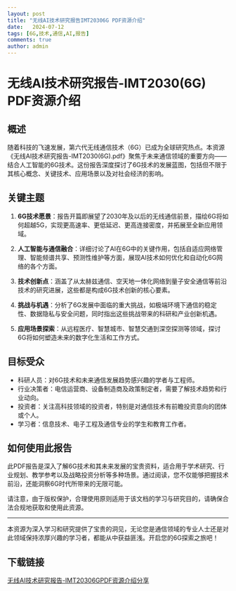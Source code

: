 ```yaml
---
layout: post
title: "无线AI技术研究报告IMT20306G PDF资源介绍"
date:   2024-07-12
tags: [6G,技术,通信,AI,报告]
comments: true
author: admin
---
```

# 无线AI技术研究报告-IMT2030(6G) PDF资源介绍

## 概述
随着科技的飞速发展，第六代无线通信技术（6G）已成为全球研究热点。本资源《无线AI技术研究报告-IMT2030(6G).pdf》聚焦于未来通信领域的重要方向——结合人工智能的6G技术。这份报告深度探讨了6G技术的发展蓝图，包括但不限于其核心概念、关键技术、应用场景以及对社会经济的影响。

## 关键主题
1. **6G技术愿景**：报告开篇即展望了2030年及以后的无线通信前景，描绘6G将如何超越5G，实现更高速率、更低延迟、更高连接密度，并拓展至全新应用领域。
   
2. **人工智能与通信融合**：详细讨论了AI在6G中的关键作用，包括自适应网络管理、智能频谱共享、预测性维护等方面，展现AI技术如何优化和自动化6G网络的各个方面。

3. **技术创新点**：涵盖了从太赫兹通信、空天地一体化网络到量子安全通信等前沿技术的研究进展，这些都是构成6G技术创新的核心要素。

4. **挑战与机遇**：分析了6G发展中面临的重大挑战，如极端环境下通信的稳定性、数据隐私与安全问题，同时指出这些挑战带来的科研和产业创新机遇。

5. **应用场景探索**：从远程医疗、智慧城市、智慧交通到深空探测等领域，探讨6G将如何塑造未来的数字化生活和工作方式。

## 目标受众
- 科研人员：对6G技术和未来通信发展趋势感兴趣的学者与工程师。
- 行业决策者：电信运营商、设备制造商及政策制定者，需要了解技术趋势和行业动向。
- 投资者：关注高科技领域的投资者，特别是对通信技术有前瞻投资意向的团体或个人。
- 学习者：信息技术、电子工程及通信专业的学生和教育工作者。

## 如何使用此报告
此PDF报告是深入了解6G技术和其未来发展的宝贵资料，适合用于学术研究、行业规划、教学参考以及战略投资分析等多种场景。通过阅读，您不仅能够把握技术前沿，还能洞察6G时代所带来的无限可能。

请注意，由于版权保护，合理使用原则适用于该文档的学习与研究目的，请确保合法合规地获取和使用此资源。

---

本资源为深入学习和研究提供了宝贵的洞见，无论您是通信领域的专业人士还是对此领域保持浓厚兴趣的学习者，都能从中获益匪浅。开启您的6G探索之旅吧！

## 下载链接

[无线AI技术研究报告-IMT20306GPDF资源介绍分享](https://pan.quark.cn/s/7206b42e9cfb)